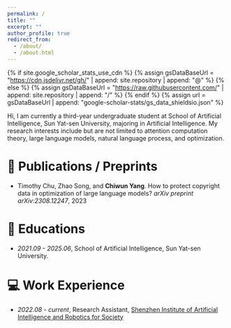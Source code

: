 ```yaml
---
permalink: /
title: ""
excerpt: ""
author_profile: true
redirect_from: 
  - /about/
  - /about.html
---
```

{% if site.google_scholar_stats_use_cdn %}
{% assign gsDataBaseUrl = "https://cdn.jsdelivr.net/gh/" | append: site.repository | append: "@" %}
{% else %}
{% assign gsDataBaseUrl = "https://raw.githubusercontent.com/" | append: site.repository | append: "/" %}
{% endif %}
{% assign url = gsDataBaseUrl | append: "google-scholar-stats/gs_data_shieldsio.json" %}

<span class='anchor' id='about-me'></span>

Hi, I am currently a third-year undergraduate student at School of Artificial Intelligence, Sun Yat-sen University, majoring in Artificial Intelligence. My research interests include but are not limited to attention computation theory, large language models, natural language process, and optimization.

# 📝 Publications / Preprints

* Timothy Chu, Zhao Song, and **Chiwun Yang**. How to protect copyright data in optimization of large language models? *arXiv preprint arXiv:2308.12247*, 2023

# 📖 Educations

- *2021.09 - 2025.06*, School of Artificial Intelligence, Sun Yat-sen University.

# 💻 Work Experience

- *2022.08 - current*, Research Assistant, [Shenzhen Institute of Artificial Intelligence and Robotics for Society](https://airs.cuhk.edu.cn/en)
